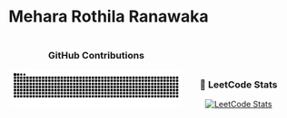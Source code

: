 # Mehara Rothila Ranawaka

<div align="center">
  <!-- Left side: Snake Animation -->
  <div style="display: inline-block; width: 60%;">
    <h3> GitHub Contributions</h3>
    <picture>
      <source media="(prefers-color-scheme: dark)" srcset="https://raw.githubusercontent.com/mehara-rothila/mehara-rothila/output/github-contribution-grid-snake-dark.svg">
      <source media="(prefers-color-scheme: light)" srcset="https://raw.githubusercontent.com/mehara-rothila/mehara-rothila/output/github-contribution-grid-snake.svg">
      <img alt="github contribution grid snake animation" src="https://raw.githubusercontent.com/mehara-rothila/mehara-rothila/output/github-contribution-grid-snake.svg">
    </picture>
  </div>

  <!-- Right side: LeetCode Stats -->
  <div style="display: inline-block; width: 38%;">
    <h3>🧩 LeetCode Stats</h3>
    <a href="https://leetcode.com/mehara-rothila">
      <img src="https://leetcard.jacoblin.cool/mehara-rothila?theme=dark&font=Baloo&ext=heatmap" alt="LeetCode Stats">
    </a>
  </div>
</div>
